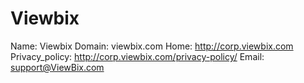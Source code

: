 
# Viewbix

Name: Viewbix
Domain: viewbix.com
Home: http://corp.viewbix.com
Privacy_policy: http://corp.viewbix.com/privacy-policy/
Email: support@ViewBix.com
